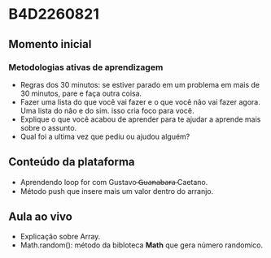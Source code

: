 # B4D2260821

## Momento inicial

### Metodologias ativas de aprendizagem

- Regras dos 30 minutos: se estiver parado em um problema em mais de 30 minutos, pare e faça outra coisa.
- Fazer uma lista do que você vai fazer e o que você não vai fazer agora. Uma lista do não e do sim. isso cria foco para você.
- Explique o que você acabou de aprender para te ajudar a aprende mais sobre o assunto.
- Qual foi a ultima vez que pediu ou ajudou alguém?

## Conteúdo da plataforma

- Aprendendo loop for com Gustavo  ̶G̶u̶a̶n̶a̶b̶a̶r̶a̶ Caetano.
- Método push que insere mais um valor dentro do arranjo.

## Aula ao vivo

- Explicação sobre Array.
- Math.random(): método da bibloteca **Math** que gera número randomico.